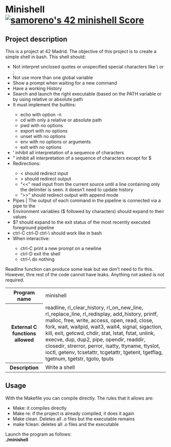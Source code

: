<h1>Minishell <a href="https://github.com/JaeSeoKim/badge42"><img src="https://badge42.vercel.app/api/v2/cl8uf09z900060gl2pg6sdczb/project/2499381" alt="samoreno's 42 minishell Score" /></a></h1>
<h2>Project description</h2>
<div>
<!--  <a href="https://github.com/JaeSeoKim/badge42">
    <img align="center" src="https://badge42.herokuapp.com/api/project/samoreno/ft_printf"/>
  </a> -->
  <p>This is a project at 42 Madrid. The objective of this project is to create a simple shell in bash. This shell should:
  <ul>
    <li>Not interpret unclosed quotes or unspecified special characters like \ or ;</li>
    <li>Not use more than one global variable</li>
    <li>Show a prompt when waiting for a new command</li>
    <li>Have a working History</li>
    <li>Search and launch the right executable (based on the PATH variable or by using relative or absolute path</li>
    <li>It must implement the builtins:</li>
    <ul>
      <li>echo with option -n</li>
      <li>cd with only a relative or absolute path</li>
      <li>pwd with no options</li>
      <li>export with no options</li>
      <li>unset with no options</li>
      <li>env with no options or arguments</li>
      <li>exit with no options</li>
     </ul>
     <li>’ inhibit all interpretation of a sequence of characters</li>
     <li>" inhibit all interpretation of a sequence of characters except for $</li>
     <li>Redirections:</li>
     <ul>
      <li>< should redirect input</li>
      <li>> should redirect output</li>
      <li>“<<” read input from the current source until a line containing only the delimiter is seen. it doesn’t need to update history</li>
      <li>“>>” should redirect output with append mode</li>
     </ul>
     <li>Pipes | The output of each command in the pipeline is connected via a pipe to the</li>
     <li>Environment variables ($ followed by characters) should expand to their values</li>
     <li>$? should expand to the exit status of the most recently executed foreground pipeline</li>
     <li>ctrl-C ctrl-D ctrl-\ should work like in bash</li>
     <li>When interactive:</li>
     <ul>
      <li>ctrl-C print a new prompt on a newline</li>
      <li>ctrl-D exit the shell</li>
      <li>ctrl-\ do nothing</li>
    </ul>
  </ul>
  Readline function can produce some leak but we don’t need to fix this. However, thre rest of the code cannot have leaks. Anything not asked is not required. 
  <table>
    <tr>
      <th>Program name</th>
      <td>minishell</td>
    </tr>
    <tr>
      <th>External C functions allowed</th>
      <td>readline, rl_clear_history, rl_on_new_line, rl_replace_line, rl_redisplay, add_history, printf, malloc, free, write, access, open, read, close, fork, wait, waitpid, wait3, wait4, signal, sigaction, kill, exit, getcwd, chdir, stat, lstat, fstat, unlink, execve, dup, dup2, pipe, opendir, readdir, closedir, strerror, perror, isatty, ttyname, ttyslot, ioctl, getenv, tcsetattr, tcgetattr, tgetent, tgetflag, tgetnum, tgetstr, tgoto, tputs</td>
    </tr>
    <tr>
      <th>Description</th>
      <td>Write a shell</td>
    </tr>
</table>
</div>
<h2>Usage</h2>
<div>
    <p>
        With the Makefile you can compile directly. The rules that it allows are:
        <ul>
         <li>Make: it compiles directly</li>
         <li>Make re: if the project is already compiled, it does it again</li>
         <li>Make clean. Deletes all .o files but the executable remains</li>
         <li>make fclean: deletes all .o files and the executable</li>
        </ul>
  Launch the program as follows:<br/>
  <b>./minishell</b>
    </p>
</div>

